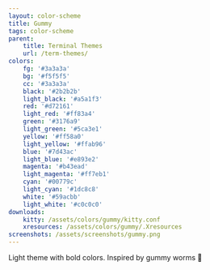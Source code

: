 ```yaml
---
layout: color-scheme
title: Gummy 
tags: color-scheme
parent:
    title: Terminal Themes 
    url: /term-themes/
colors: 
    fg: '#3a3a3a'
    bg: '#f5f5f5'
    cc: '#3a3a3a'
    black: '#2b2b2b'
    light_black: '#a5a1f3'
    red: '#d72161'
    light_red: '#ff83a4'
    green: '#3176a9'
    light_green: '#5ca3e1'
    yellow: '#ff58a0'
    light_yellow: '#ffab96'
    blue: '#7d43ac'
    light_blue: '#e893e2'
    magenta: '#b43ead'
    light_magenta: '#ff7eb1'
    cyan: '#00779c'
    light_cyan: '#1dc8c8'
    white: '#59acbb'
    light_white: '#c0c0c0'
downloads:
    kitty: /assets/colors/gummy/kitty.conf
    xresources: /assets/colors/gummy/.Xresources
screenshots: /assets/screenshots/gummy.png
---
```


Light theme with bold colors. Inspired by gummy worms 🍬
